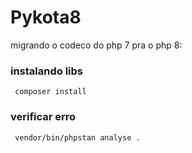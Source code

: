 # Pykota8

migrando o codeco do php 7 pra o php 8:

### instalando libs 
```shell
 composer install
```

### verificar erro
```shell
 vendor/bin/phpstan analyse .
```